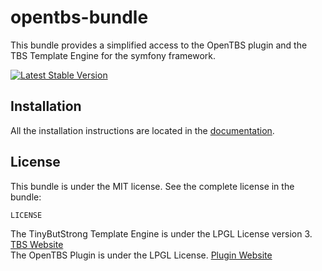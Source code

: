 opentbs-bundle
==============

This bundle provides a simplified access to the OpenTBS plugin and the TBS Template Engine for the symfony framework.

[![Latest Stable Version](https://poser.pugx.org/jonasarts/opentbs-bundle/v/stable.png)](https://packagist.org/packages/jonasarts/opentbs-bundle)

Installation
------------

All the installation instructions are located in the [documentation](https://github.com/jonasarts/opentbs-bundle/blob/master/docs/index.md).

License
-------

This bundle is under the MIT license. See the complete license in the bundle:

    LICENSE

The TinyButStrong Template Engine is under the LPGL License version 3. [TBS Website](http://www.tinybutstrong.com)  
The OpenTBS Plugin is under the LPGL License. [Plugin Website](http://www.tinybutstrong.com/plugins.php)